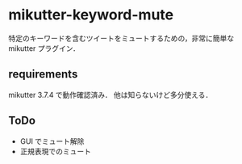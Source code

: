 # mikutter-keyword-mute

特定のキーワードを含むツイートをミュートするための，非常に簡単な mikutter プラグイン．

## requirements

mikutter 3.7.4 で動作確認済み．
他は知らないけど多分使える．

## ToDo

- GUI でミュート解除
- 正規表現でのミュート
